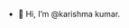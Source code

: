 - 👋 Hi, I’m @karishma kumar.

<!---
Coder0812/Coder0812 is a ✨ special ✨ repository because its `README.md` (this file) appears on your GitHub profile.
You can click the Preview link to take a look at your changes.
--->
